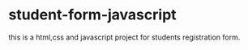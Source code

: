 # student-form-javascript
this is a html,css and javascript project for students registration form.
